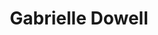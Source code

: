 ---
title: Gabrielle Dowell
position: Undergraduate Researcher
layout: default
contact:
publications: 
image: /images/user-icon.svg
group: undergrad
year-start: 2013
year-end: 2014
---